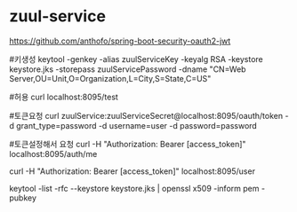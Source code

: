 # zuul-service

https://github.com/anthofo/spring-boot-security-oauth2-jwt

#키생성
keytool -genkey -alias zuulServiceKey -keyalg RSA -keystore keystore.jks -storepass zuulServicePassword -dname "CN=Web Server,OU=Unit,O=Organization,L=City,S=State,C=US"

#허용
curl localhost:8095/test

#토큰요청
curl zuulService:zuulServiceSecret@localhost:8095/oauth/token -d grant_type=password -d username=user -d password=password

#토큰설정해서 요청
curl -H "Authorization: Bearer [access_token]" localhost:8095/auth/me

curl -H "Authorization: Bearer [access_token]" localhost:8095/user



keytool -list -rfc --keystore keystore.jks | openssl x509 -inform pem -pubkey




